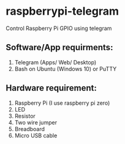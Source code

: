 # raspberrypi-telegram
Control Raspberry Pi GPIO using telegram

## Software/App requirments:
1. Telegram (Apps/ Web/ Desktop)
2. Bash on Ubuntu (Windows 10) or PuTTY

## Hardware requirement:
1. Raspberry Pi (I use raspberry pi zero)
2. LED
3. Resistor
4. Two wire jumper
5. Breadboard
6. Micro USB cable
